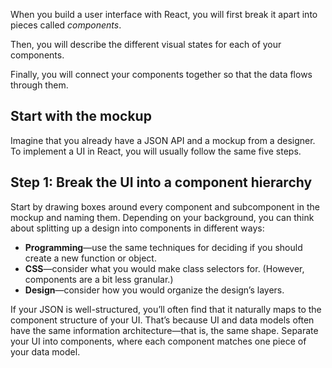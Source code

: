 When you build a user interface with React, you will first break it apart into pieces called _components_.

Then, you will describe the different visual states for each of your components.

Finally, you will connect your components together so that the data flows through them.

## Start with the mockup
Imagine that you already have a JSON API and a mockup from a designer.
To implement a UI in React, you will usually follow the same five steps.

## Step 1: Break the UI into a component hierarchy
Start by drawing boxes around every component and subcomponent in the mockup and naming them.
Depending on your background, you can think about splitting up a design into components in different ways:
- **Programming**—use the same techniques for deciding if you should create a new function or object.
- **CSS**—consider what you would make class selectors for. (However, components are a bit less granular.)
- **Design**—consider how you would organize the design’s layers.

If your JSON is well-structured, you’ll often find that it naturally maps to the component structure of your UI. That’s because UI and data models often have the same information architecture—that is, the same shape. Separate your UI into components, where each component matches one piece of your data model.